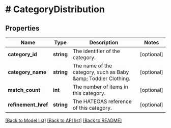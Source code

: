 # # CategoryDistribution

## Properties

Name | Type | Description | Notes
------------ | ------------- | ------------- | -------------
**category_id** | **string** | The identifier of the category. | [optional]
**category_name** | **string** | The name of the category, such as Baby &amp;amp; Toddler Clothing. | [optional]
**match_count** | **int** | The number of items in this category. | [optional]
**refinement_href** | **string** | The HATEOAS reference of this category. | [optional]

[[Back to Model list]](../../README.md#models) [[Back to API list]](../../README.md#endpoints) [[Back to README]](../../README.md)
